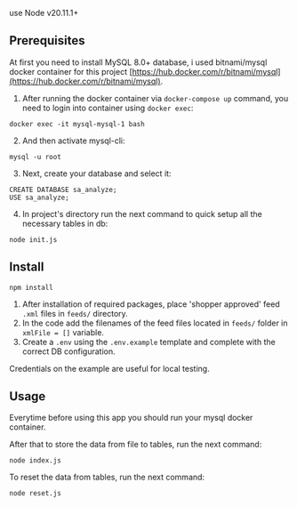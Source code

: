 use Node v20.11.1+

## Prerequisites
At first you need to install MySQL 8.0+ database, i used bitnami/mysql docker container for this project [https://hub.docker.com/r/bitnami/mysql](https://hub.docker.com/r/bitnami/mysql).

1. After running the docker container via `docker-compose up` command, you need to login into container using `docker exec`: 
```
docker exec -it mysql-mysql-1 bash
```
2. And then activate mysql-cli:
```
mysql -u root
```
3. Next, create your database and select it:
```
CREATE DATABASE sa_analyze;
USE sa_analyze;
```
4. In project's directory run the next command to quick setup all the necessary tables in db:
```
node init.js
```

## Install

```
npm install
```
1. After installation of required packages, place 'shopper approved' feed `.xml` files in `feeds/` directory.
2. In the code add the filenames of the feed files located in `feeds/` folder in `xmlFile = []` variable.
3. Create a `.env` using the `.env.example` template and complete with the correct DB configuration.

Credentials on the example are useful for local testing.

## Usage

Everytime before using this app you should run your mysql docker container.

After that to store the data from file to tables, run the next command:
```
node index.js
```
To reset the data from tables, run the next command:
```
node reset.js
```
